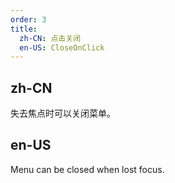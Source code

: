 ```yaml
---
order: 3
title:
  zh-CN: 点击关闭
  en-US: CloseOnClick
---
```


## zh-CN

失去焦点时可以关闭菜单。

## en-US

Menu can be closed when lost focus.
